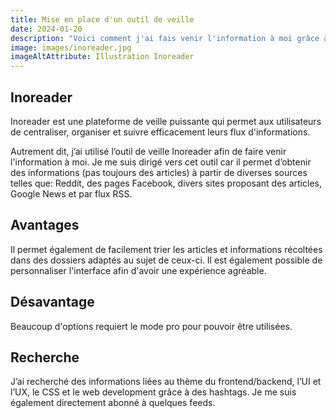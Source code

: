 ```yaml
---
title: Mise en place d'un outil de veille
date: 2024-01-20
description: "Voici comment j'ai fais venir l'information à moi grâce à Inoreader et pourquoi j'ai décidé d'utiliser cet outil."
image: images/inoreader.jpg
imageAltAttribute: Illustration Inoreader
---
```


## Inoreader
Inoreader est une plateforme de veille puissante qui permet aux utilisateurs de centraliser, organiser et suivre efficacement leurs flux d'informations. 

Autrement dit, j’ai utilisé l’outil de veille Inoreader afin de faire venir l'information à moi. Je me suis dirigé vers cet outil car il permet d’obtenir des informations (pas toujours des articles) à partir de diverses sources telles que: Reddit, des pages Facebook, divers sites proposant des articles, Google News et par flux RSS. 

## Avantages
Il permet également de facilement trier les articles et informations récoltées dans des dossiers adaptés au sujet de ceux-ci. Il est également possible de personnaliser l'interface afin d'avoir une expérience agréable.

## Désavantage
Beaucoup d'options requiert le mode pro pour pouvoir être utilisées.

## Recherche
J’ai recherché des informations liées au thème du frontend/backend, l’UI et l’UX, le CSS et le web development grâce à des hashtags. Je me suis également directement abonné à quelques feeds.
